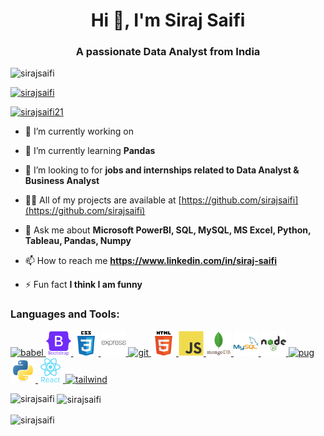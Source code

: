 <h1 align="center">Hi 👋, I'm Siraj Saifi</h1>
<h3 align="center">A passionate Data Analyst from India</h3>

<p align="left"> <img src="https://komarev.com/ghpvc/?username=sirajsaifi&label=Profile%20views&color=0e75b6&style=flat" alt="sirajsaifi" /> </p>

<p align="left"> <a href="https://github.com/ryo-ma/github-profile-trophy"><img src="https://github-profile-trophy.vercel.app/?username=sirajsaifi" alt="sirajsaifi" /></a> </p>

<p align="left"> <a href="https://twitter.com/sirajsaifi21" target="blank"><img src="https://img.shields.io/twitter/follow/sirajsaifi21?logo=twitter&style=for-the-badge" alt="sirajsaifi21" /></a> </p>

- 🔭 I’m currently working on

- 🌱 I’m currently learning **Pandas**

- 👯 I’m looking to for **jobs and internships related to Data Analyst & Business Analyst**

- 👨‍💻 All of my projects are available at [https://github.com/sirajsaifi](https://github.com/sirajsaifi)

- 💬 Ask me about **Microsoft PowerBI, SQL, MySQL, MS Excel, Python, Tableau, Pandas, Numpy**

- 📫 How to reach me **https://www.linkedin.com/in/siraj-saifi**

- ⚡ Fun fact **I think I am funny**

<h3 align="left">Languages and Tools:</h3>
<p align="left"> <a href="https://babeljs.io/" target="_blank" rel="noreferrer"> <img src="https://www.vectorlogo.zone/logos/babeljs/babeljs-icon.svg" alt="babel" width="40" height="40"/> </a> <a href="https://getbootstrap.com" target="_blank" rel="noreferrer"> <img src="https://raw.githubusercontent.com/devicons/devicon/master/icons/bootstrap/bootstrap-plain-wordmark.svg" alt="bootstrap" width="40" height="40"/> </a> <a href="https://www.w3schools.com/css/" target="_blank" rel="noreferrer"> <img src="https://raw.githubusercontent.com/devicons/devicon/master/icons/css3/css3-original-wordmark.svg" alt="css3" width="40" height="40"/> </a> <a href="https://expressjs.com" target="_blank" rel="noreferrer"> <img src="https://raw.githubusercontent.com/devicons/devicon/master/icons/express/express-original-wordmark.svg" alt="express" width="40" height="40"/> </a> <a href="https://git-scm.com/" target="_blank" rel="noreferrer"> <img src="https://www.vectorlogo.zone/logos/git-scm/git-scm-icon.svg" alt="git" width="40" height="40"/> </a> <a href="https://www.w3.org/html/" target="_blank" rel="noreferrer"> <img src="https://raw.githubusercontent.com/devicons/devicon/master/icons/html5/html5-original-wordmark.svg" alt="html5" width="40" height="40"/> </a> <a href="https://developer.mozilla.org/en-US/docs/Web/JavaScript" target="_blank" rel="noreferrer"> <img src="https://raw.githubusercontent.com/devicons/devicon/master/icons/javascript/javascript-original.svg" alt="javascript" width="40" height="40"/> </a> <a href="https://www.mongodb.com/" target="_blank" rel="noreferrer"> <img src="https://raw.githubusercontent.com/devicons/devicon/master/icons/mongodb/mongodb-original-wordmark.svg" alt="mongodb" width="40" height="40"/> </a> <a href="https://www.mysql.com/" target="_blank" rel="noreferrer"> <img src="https://raw.githubusercontent.com/devicons/devicon/master/icons/mysql/mysql-original-wordmark.svg" alt="mysql" width="40" height="40"/> </a> <a href="https://nodejs.org" target="_blank" rel="noreferrer"> <img src="https://raw.githubusercontent.com/devicons/devicon/master/icons/nodejs/nodejs-original-wordmark.svg" alt="nodejs" width="40" height="40"/> </a> <a href="https://pugjs.org" target="_blank" rel="noreferrer"> <img src="https://cdn.worldvectorlogo.com/logos/pug.svg" alt="pug" width="40" height="40"/> </a> <a href="https://www.python.org" target="_blank" rel="noreferrer"> <img src="https://raw.githubusercontent.com/devicons/devicon/master/icons/python/python-original.svg" alt="python" width="40" height="40"/> </a> <a href="https://reactjs.org/" target="_blank" rel="noreferrer"> <img src="https://raw.githubusercontent.com/devicons/devicon/master/icons/react/react-original-wordmark.svg" alt="react" width="40" height="40"/> </a> <a href="https://tailwindcss.com/" target="_blank" rel="noreferrer"> <img src="https://www.vectorlogo.zone/logos/tailwindcss/tailwindcss-icon.svg" alt="tailwind" width="40" height="40"/> </a> </p>

<p><img align="left" src="https://github-readme-stats.vercel.app/api/top-langs?username=sirajsaifi&show_icons=true&locale=en&layout=compact" alt="sirajsaifi" /></p>

<p>&nbsp;<img align="center" src="https://github-readme-stats.vercel.app/api?username=sirajsaifi&show_icons=true&locale=en" alt="sirajsaifi" /></p>

<p><img align="center" src="https://github-readme-streak-stats.herokuapp.com/?user=sirajsaifi&" alt="sirajsaifi" /></p>
